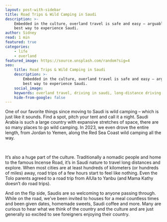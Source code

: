 ```yaml
---
layout: post-with-sidebar
title: Road Trips & Wild Camping in Saudi
description: >-
    Embedded in the culture, overland travel is safe and easy – arguably the
    best way to experience Saudi.
author: Sidney
read: 1 min
featured: true
categories:
    - life
    - overland
featured_image: https://source.unsplash.com/random?sig=4
seo:
    title: Road Trips & Wild Camping in Saudi
    description: >-
        Embedded in the culture, overland travel is safe and easy – arguably the
        best way to experience Saudi.
    social_image:
    keywords: overland travel, driving in saudi, long-distance driving
    hide-from-google: false
---
```

One of our favorite things since moving to Saudi is wild camping – which is just like it sounds. Find a spot, pitch your tent and call it a night. Saudi Arabia is such a large country with expansive stretches of space, there are so many places to go wild camping. In 2023, we even drove the entire length, from Jordan to Yemen, along the Red Sea Coast wild camping all the way.

&nbsp;

It’s also a huge part of the culture. Traditionally a nomadic people and home to the famous Incense Road, it’s in Saudi nature to travel long distances and explore. When most cities are at least hundreds of kilometers (or hundreds of miles) away, road trips of a few hours start to feel like nothing. Even the Tolo parents agreed to a road trip from AlUla to Yanbu (and Mama Kathy doesn’t do road trips).

And on the flip side, Saudis are so welcoming to anyone passing through. While on the road, we’ve been invited to houses for a meal countless times and been given dates, homemade sweets, Saudi coffee and more. Many are curious to hear what we think of the country and the culture and are just generally so excited to see foreigners enjoying their country.